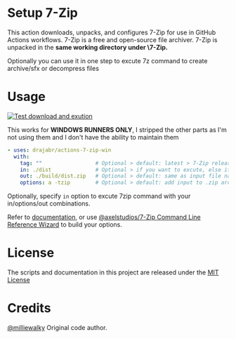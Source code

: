 # Setup 7-Zip
This action downloads, unpacks, and configures 7-Zip for use in GitHub Actions workflows. 7-Zip is a free and open-source file archiver. 7-Zip is unpacked in the **same working directory under \7-Zip.**

Optionally you can use it in one step to excute 7z command to create archive/sfx or decompress files

# Usage
[![Test download and exution](https://github.com/drajabr/actions-7-zip-win/actions/workflows/sample.yml/badge.svg)](https://github.com/drajabr/actions-7-zip-win/actions/workflows/sample.yml)

This works for **WINDOWS RUNNERS ONLY**, I stripped the other parts as I'm not using them and I don't have the ability to maintain them

<!-- start usage -->
```yaml
- uses: drajabr/actions-7-zip-win
  with:
    tag: ""                 # Optional > default: latest > 7-Zip release tag from its GitHub Releases page e.g. 24.07.
    in: ./dist              # Optional > if you want to excute, else it just downloads 7z and adds 7z command to PATH
    out: ./build/dist.zip   # Optional > default: same as input file name
    options: a -tzip        # Optional > default: add input to .zip archive
```
<!-- end usage -->

Optionally, specify `in` option to excute 7zip command with your in/options/out combinations.

Refer to [documentation](https://documentation.help/7-Zip/), or use [@axelstudios/7-Zip Command Line Reference Wizard](https://axelstudios.github.io/7z/#!/) to build your options.


# License

The scripts and documentation in this project are released under the [MIT License](LICENSE)

# Credits

[@milliewalky](https://github.com/milliewalky) Original code author.

